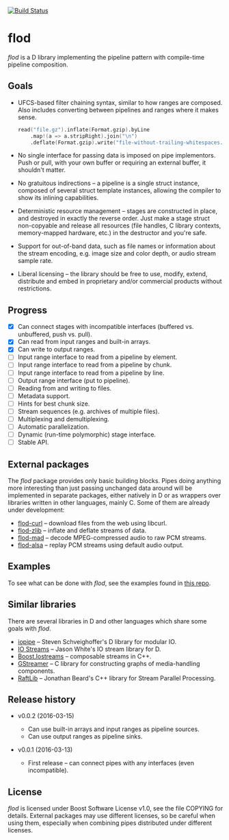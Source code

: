 [![Build Status](https://travis-ci.org/epi/flod.svg?branch=master)](https://travis-ci.org/epi/flod)
# flod

*flod* is a D library implementing the pipeline pattern with compile-time pipeline composition.

## Goals

- UFCS-based filter chaining syntax, similar to how ranges are composed.
  Also includes converting between pipelines and ranges where it makes sense.
  ```d
  read("file.gz").inflate(Format.gzip).byLine
      .map!(a => a.stripRight).join("\n")
      .deflate(Format.gzip).write("file-without-trailing-whitespaces.gz");
  ```

- No single interface for passing data is imposed on pipe implementors.
  Push or pull, with your own buffer or requiring an external buffer, it shouldn't matter.

- No gratuitous indirections – a pipeline is a single struct instance, composed of
  several struct template instances, allowing the compiler to show its inlining capabilities.

- Deterministic resource management – stages are constructed in place, and destroyed
  in exactly the reverse order. Just make a stage struct non-copyable and release all
  resources (file handles, C library contexts, memory-mapped hardware, etc.) in the
  destructor and you're safe.

- Support for out-of-band data, such as file names or information about the stream encoding,
  e.g. image size and color depth, or audio stream sample rate.

- Liberal licensing – the library should be free to use, modify, extend, distribute and
  embed in proprietary and/or commercial products without restrictions.

## Progress

- [x] Can connect stages with incompatible interfaces (buffered vs. unbuffered, push vs. pull).
- [x] Can read from input ranges and built-in arrays.
- [x] Can write to output ranges.
- [ ] Input range interface to read from a pipeline by element.
- [ ] Input range interface to read from a pipeline by chunk.
- [ ] Input range interface to read from a pipeline by line.
- [ ] Output range interface (put to pipeline).
- [ ] Reading from and writing to files.
- [ ] Metadata support.
- [ ] Hints for best chunk size.
- [ ] Stream sequences (e.g. archives of multiple files).
- [ ] Multiplexing and demultiplexing.
- [ ] Automatic parallelization.
- [ ] Dynamic (run-time polymorphic) stage interface.
- [ ] Stable API.

## External packages

The *flod* package provides only basic building blocks.
Pipes doing anything more interesting than just passing unchanged data around will be implemented
in separate packages, either natively in D or as wrappers over libraries written in other languages,
mainly C.
Some of them are already under development:
- [flod-curl](https://github.com/epi/flod-curl) – download files from the web using libcurl.
- [flod-zlib](https://github.com/epi/flod-zlib) – inflate and deflate streams of data.
- [flod-mad](https://github.com/epi/flod-mad) – decode MPEG-compressed audio to raw PCM streams.
- [flod-alsa](https://github.com/epi/flod-alsa) – replay PCM streams using default audio output.

## Examples

To see what can be done with *flod*, see the examples found in
[this repo](https://github.com/epi/flod-examples).

## Similar libraries

There are several libraries in D and other languages which share some goals with *flod*.

- [iopipe](https://github.com/schveiguy/iopipe) – Steven Schveighoffer's D library for modular IO.
- [IO Streams](https://github.com/jasonwhite/io) – Jason White's IO stream library for D.
- [Boost.Iostreams](http://www.boost.org/libs/iostreams) – composable streams in C++.
- [GStreamer](https://gstreamer.freedesktop.org/) – C library for constructing graphs of media-handling components.
- [RaftLib](http://www.raftlib.io/) – Jonathan Beard's C++ library for Stream Parallel Processing.

## Release history

- v0.0.2 (2016-03-15)
  - Can use built-in arrays and input ranges as pipeline sources.
  - Can use output ranges as pipeline sinks.

- v0.0.1 (2016-03-13)
  - First release – can connect pipes with any interfaces (even incompatible).

## License

*flod* is licensed under Boost Software License v1.0, see the file COPYING for details.
External packages may use different licenses, so be careful when using them, especially when
combining pipes distributed under different licenses.
